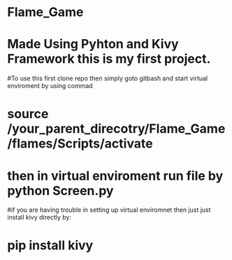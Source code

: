 # Flame_Game
# Made Using Pyhton and Kivy Framework this is my first project.

#To use this first clone repo then simply goto gitbash and start virtual enviroment by using commad
# source /your_parent_direcotry/Flame_Game/flames/Scripts/activate
# then in virtual enviroment run file by python Screen.py

#if you are having trouble in setting up virtual enviromnet then just just install kivy directly by:

#  pip install kivy

